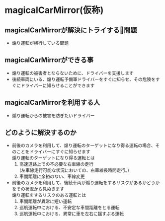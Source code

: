 # magicalCarMirror(仮称)

## magicalCarMirrorが解決にトライする問題
- 煽り運転が横行している問題

## magicalCarMirrorができる事
- 煽り運転の被害者とならないために、ドライバーを支援します
- 後続車両にいる、煽り運転予備軍ドライバーをすぐに知らせ、その危険をすぐにドライバーに知らせることができます

## magicalCarMirrorを利用する人
- 煽り運転からの被害を防ぎたいドライバー

## どのように解決するのか
- 前後のカメラを利用して、煽り運転のターゲットになり得る運転の場合、そのことをドライバーにすぐに知らせます  
  煽り運転のターゲットになり得る運転とは  
  1. 高速道路上での不必要な右車線の走行  
  (左車線走行可能な状況においての、右車線長時間走行。)
  1. 車間距離に余裕のない、車線変更
- 前後のカメラを利用して、後続車両が煽り運転をするリスクがあるかどうかをその状況から見ぬきます  
  煽り運転をするリスクのある運転とは  
  1. 車間距離が異常に短い運転
  1. 巡航運転中における、不安定な車間距離をとる運転
  1. 巡航運転中における、異常に車を左右に揺すぶる運転

